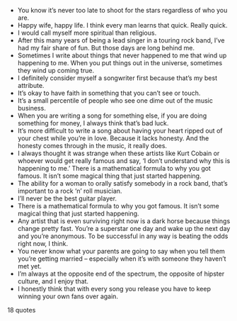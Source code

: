  - You know it’s never too late to shoot for the stars regardless of who you are.
 - Happy wife, happy life. I think every man learns that quick. Really quick.
 - I would call myself more spiritual than religious.
 - After this many years of being a lead singer in a touring rock band, I’ve had my fair share of fun. But those days are long behind me.
 - Sometimes I write about things that never happened to me that wind up happening to me. When you put things out in the universe, sometimes they wind up coming true.
 - I definitely consider myself a songwriter first because that’s my best attribute.
 - It’s okay to have faith in something that you can’t see or touch.
 - It’s a small percentile of people who see one dime out of the music business.
 - When you are writing a song for something else, if you are doing something for money, I always think that’s bad luck.
 - It’s more difficult to write a song about having your heart ripped out of your chest while you’re in love. Because it lacks honesty. And the honesty comes through in the music, it really does.
 - I always thought it was strange when these artists like Kurt Cobain or whoever would get really famous and say, ‘I don’t understand why this is happening to me.’ There is a mathematical formula to why you got famous. It isn’t some magical thing that just started happening.
 - The ability for a woman to orally satisfy somebody in a rock band, that’s important to a rock ‘n’ roll musician.
 - I’ll never be the best guitar player.
 - There is a mathematical formula to why you got famous. It isn’t some magical thing that just started happening.
 - Any artist that is even surviving right now is a dark horse because things change pretty fast. You’re a superstar one day and wake up the next day and you’re anonymous. To be successful in any way is beating the odds right now, I think.
 - You never know what your parents are going to say when you tell them you’re getting married – especially when it’s with someone they haven’t met yet.
 - I’m always at the opposite end of the spectrum, the opposite of hipster culture, and I enjoy that.
 - I honestly think that with every song you release you have to keep winning your own fans over again.

18 quotes